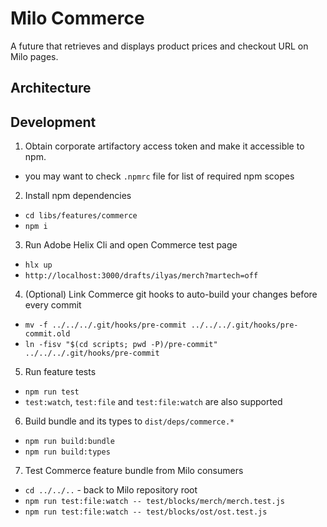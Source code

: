 # Milo Commerce

A future that retrieves and displays product prices and checkout URL on Milo pages.

## Architecture



## Development

1. Obtain corporate artifactory access token and make it accessible to npm.
  - you may want to check `.npmrc` file for list of required npm scopes
2. Install npm dependencies
  - `cd libs/features/commerce`
  - `npm i`
3. Run Adobe Helix Cli and open Commerce test page
  - `hlx up`
  - `http://localhost:3000/drafts/ilyas/merch?martech=off`
4. (Optional) Link Commerce git hooks to auto-build your changes before every commit
  - `mv -f ../../../.git/hooks/pre-commit ../../../.git/hooks/pre-commit.old`
  - `ln -fisv "$(cd scripts; pwd -P)/pre-commit" ../../../.git/hooks/pre-commit`
5. Run feature tests
  - `npm run test`
  - `test:watch`, `test:file` and `test:file:watch` are also supported
6. Build bundle and its types to `dist/deps/commerce.*`
  - `npm run build:bundle`
  - `npm run build:types`
7. Test Commerce feature bundle from Milo consumers
  - `cd ../../..` - back to Milo repository root
  - `npm run test:file:watch -- test/blocks/merch/merch.test.js`
  - `npm run test:file:watch -- test/blocks/ost/ost.test.js`

